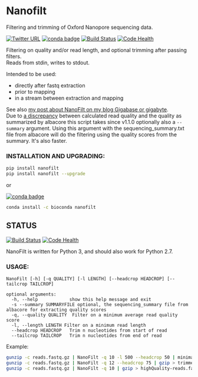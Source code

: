 # Nanofilt
Filtering and trimming of Oxford Nanopore sequencing data.

[![Twitter URL](https://img.shields.io/twitter/url/https/twitter.com/wouter_decoster.svg?style=social&label=Follow%20%40wouter_decoster)](https://twitter.com/wouter_decoster)
[![conda badge](https://anaconda.org/bioconda/nanofilt/badges/installer/conda.svg)](https://anaconda.org/bioconda/nanofilt)
[![Build Status](https://travis-ci.org/wdecoster/nanofilt.svg?branch=master)](https://travis-ci.org/wdecoster/nanofilt) [![Code Health](https://landscape.io/github/wdecoster/nanofilt/master/landscape.svg?style=flat)](https://landscape.io/github/wdecoster/nanofilt/master)



Filtering on quality and/or read length, and optional trimming after passing filters.  
Reads from stdin, writes to stdout.  

Intended to be used:  
- directly after fastq extraction  
- prior to mapping  
- in a stream between extraction and mapping  

See also [my post about NanoFilt on my blog Gigabase or gigabyte](https://gigabaseorgigabyte.wordpress.com/2017/06/05/trimming-and-filtering-oxford-nanopore-sequencing-reads/).  
Due to [a discrepancy](https://gigabaseorgigabyte.wordpress.com/2017/07/14/calculated-average-quality-vs-albacore-summary/) between calculated read quality and the quality as summarized by albacore this script takes since v1.1.0 optionally also a `--summary` argument. Using this argument with the sequencing_summary.txt file from albacore will do the filtering using the quality scores from the summary. It's also faster.

### INSTALLATION AND UPGRADING:

```bash
pip install nanofilt
pip install nanofilt --upgrade
```
or

[![conda badge](https://anaconda.org/bioconda/nanofilt/badges/installer/conda.svg)](https://anaconda.org/bioconda/nanofilt)
```bash
conda install -c bioconda nanofilt
```
## STATUS
[![Build Status](https://travis-ci.org/wdecoster/nanofilt.svg?branch=master)](https://travis-ci.org/wdecoster/nanofilt) [![Code Health](https://landscape.io/github/wdecoster/nanofilt/master/landscape.svg?style=flat)](https://landscape.io/github/wdecoster/nanofilt/master)


NanoFilt is written for Python 3, and should also work for Python 2.7.

### USAGE:
```
NanoFilt [-h] [-q QUALITY] [-l LENGTH] [--headcrop HEADCROP] [--tailcrop TAILCROP]

optional arguments:  
  -h, --help            show this help message and exit  
  -s --summary SUMMARYFILE optional, the sequencing_summary file from albacore for extracting quality scores
  -q, --quality QUALITY  Filter on a minimum average read quality score  
  -l, --length LENGTH Filter on a minimum read length  
  --headcrop HEADCROP   Trim n nucleotides from start of read  
  --tailcrop TAILCROP   Trim n nucleotides from end of read
```

Example:
```bash
gunzip -c reads.fastq.gz | NanoFilt -q 10 -l 500 --headcrop 50 | minimap2 genome.fa - | samtools sort -O BAM -@24 -o alignment.bam -
gunzip -c reads.fastq.gz | NanoFilt -q 12 --headcrop 75 | gzip > trimmed-reads.fastq.gz
gunzip -c reads.fastq.gz | NanoFilt -q 10 | gzip > highQuality-reads.fastq.gz
```
